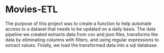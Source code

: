 # Movies-ETL

The purpose of this project was to create a function to help automate access to a dataset that needs to be updated on a daily basis. The data pipeline we created extracts data from csv and json files, transforms the data by eliminating columns with filters, and using regular expressions to extract values. Finally, we load the transformed data into a sql database.
